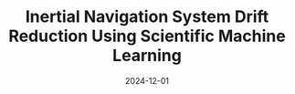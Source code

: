 ---
title: "Inertial Navigation System Drift Reduction Using Scientific Machine Learning"
collection: publications
category: manuscripts
permalink: /publication/2024-12-01-mit-thesis
excerpt: 'Master&apos;s thesis on reducing inertial navigation system drift using scientific machine learning.'
date: 2024-12-01
paperurl: '/files/MIT-McManus-Thesis.pdf'
citation: 'McManus, M. (2024). &quot;Inertial Navigation System Drift Reduction Using Scientific Machine Learning.&quot;'
--- 